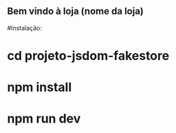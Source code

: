 ## Bem vindo à loja (nome da loja)

#Instalação:

# cd projeto-jsdom-fakestore
# npm install
# npm run dev